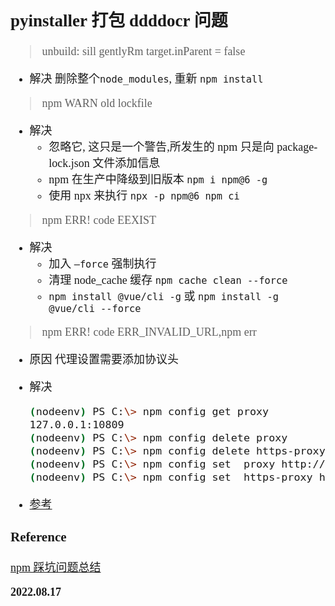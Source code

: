 <font size=4 face='楷体'>

## pyinstaller 打包 ddddocr 问题

> unbuild: sill gentlyRm target.inParent = false

- 解决
  删除整个`node_modules`, 重新 `npm install`

> npm WARN old lockfile

- 解决
  - 忽略它, 这只是一个警告,所发生的 npm 只是向 package-lock.json 文件添加信息
  - npm 在生产中降级到旧版本 `npm i npm@6 -g`
  - 使用 npx 来执行 `npx -p npm@6 npm ci`

> npm ERR! code EEXIST

- 解决
  - 加入 `–force` 强制执行
  - 清理 node_cache 缓存 `npm cache clean --force`
  - `npm install @vue/cli -g` 或 `npm install -g @vue/cli --force`

> npm ERR! code ERR_INVALID_URL,npm err

- 原因
  代理设置需要添加协议头

- 解决
  ```bash
  (nodeenv) PS C:\> npm config get proxy
  127.0.0.1:10809
  (nodeenv) PS C:\> npm config delete proxy
  (nodeenv) PS C:\> npm config delete https-proxy
  (nodeenv) PS C:\> npm config set  proxy http://127.0.0.1:10809
  (nodeenv) PS C:\> npm config set  https-proxy http://127.0.0.1:10809
  ```
- [参考](https://blog.csdn.net/qq_35485875/article/details/120168944)

### Reference

[npm 踩坑问题总结](https://blog.csdn.net/weixin_43844440/article/details/120333875)

**2022.08.17**
